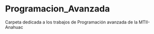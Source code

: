 # Programacion_Avanzada
Carpeta dedicada a los trabajos de Programación avanzada de la MTII-Anahuac
